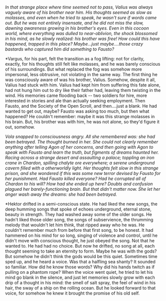 *In that strange place where time seemed not to pass, Valius was always vaguely aware of his brother near him. His thoughts seemed as slow as molasses, and even when he tried to speak, he wasn't sure if words came out. But he was not entirely insensate, and he did not miss the slow, dawning awareness growing in his brother's eyes. Even in this cocoon world, where everything was dulled to near-oblivion, the shock blossomed in his mind, as he slowly realized: his brother was free! How could this have happened, trapped in this place? Maybe...just maybe....those crazy bastards who captured him did something to Fausto?*

*Vargus, for his part, felt the transition as a fog lifting: not for clarity, exactly, for his thoughts still felt like molasses, and he was barely conscious of his surroundings. But what replaced the fog was somehow more impersonal, less obtrusive, not violating in the same way. The first thing he was consciously aware of was his brother, Valius. Somehow, despite it all, Valius had stuck with him. Valius had kept him from suffering this fate alone, had not hung him out to dry like their father had, leaving them twisting in the wind. His memories came flooding back -- two soldiers for hire, more interested in stories and ale than actually seeking employment. Then Fausto, and the Society of the Open Scroll, and then....just a blank. He had wanted to get out, maybe? Fausto was asking too much, but then what happened? He couldn't remember: maybe it was this strange molasses in his brain. But, his brother was with him, he was not alone, so they'd figure it out, somehow. 

*Vola snapped to consciousness angry. All she remembered was: she had been betrayed. The thought burned in her. She could not clearly remember anything after telling Agon of her concerns, and then going with Agon to speak with Fausto and learn the truth, but figments of dreams haunted her. Racing across a strange desert and assaulting a palace; toppling an iron crane in Chardon, spilling chalyte ore everywhere; a serene underground cavern filled with a otherworldly light. Her thoughts felt slow in this strange prison, and she wondered if this was some new terror devised by Fausto for her punishment. Had Fausto killed everyone? Had he corrupted all of Chardon to his will? How had she ended up here? Doubts and confusion plagued her barely-functioning brain. But that didn't matter now. She let her anger wash away the dreams: she had been betrayed.*

*Hektor drifted in a semi-conscious state. He had liked the new songs, the deep humming songs that spoke of echoes underground, eternal stone, beauty in strength. They had washed away some of the older songs. He hadn't liked those older song, the songs of subservience, the thrumming melody that wouldn't let him think, that ripped away who he was. He couldn't remember much from before that first song, to be honest. It had hammered on his mind for so long, singing of violence and control, until he didn't move with conscious thought, he just obeyed the song. Not that he wanted to. He had had no choice. But now he drifted, no song at all, each thought seeming to take an eternity to form. Maybe he was with the gods? But somehow he didn't think the gods would be this quiet. Sometimes time sped up, and he heard a voice. Was that a halfling sea shanty? It sounded so familiar. How did he know those words? Why did his hands twitch as if pulling on a phantom rope? When the voice went quiet, he tried to let his mind go blank in the silence, and just let memories slowly grow with each drip of a thought in his mind: the smell of salt spray, the feel of wind in his hair, the sway of a ship on the rolling ocean. But he looked forward to that voice, for somehow he knew it brought the promise of his old self. 